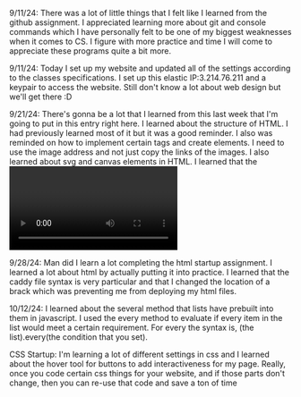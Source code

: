 9/11/24: There was a lot of little things that I felt like I learned from the github assignment. I appreciated learning more about git and console commands which I have personally felt to be one of my biggest weaknesses when it comes to CS. I figure with more practice and time I will come to appreciate these programs quite a bit more.

9/11/24: Today I set up my website and updated all of the settings according to the classes specifications. I set up this elastic IP:3.214.76.211 and a keypair to access the website. Still don't know a lot about web design but we'll get there :D

9/21/24: There's gonna be a lot that I learned from this last week that I'm going to put in this entry right here. I learned about the structure of HTML. I had previously learned most of it but it was a good reminder. I also was reminded on how to implement certain tags and create elements. I need to use the image address and not just copy the links of the images. I also learned about svg and canvas elements in HTML. I learned that the <video> tag uses mp4 files and that you need to use a special tag to use youtube videos.

9/28/24: Man did I learn a lot completing the html startup assignment. I learned a lot about html by actually putting it into practice. I learned that the caddy file syntax is very particular and that I changed the location of a brack which was preventing me from deploying my html files.

10/12/24: I learned about the several method that lists have prebuilt into them in javascript. I used the every method to evaluate if every item in the list would meet a certain requirement. For every the syntax is, (the list).every(the condition that you set).

CSS Startup: I'm learning a lot of different settings in css and I learned about the hover tool for buttons to add interactiveness for my page. Really, once you code certain css things for your website, and if those parts don't change, then you can re-use that code and save a ton of time
